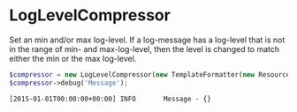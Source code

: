 # LogLevelCompressor

Set an min and/or max log-level. If a log-message has a log-level that is not in the range of min- and max-log-level, then the level is changed to match either the min or the max log-level.

```php
$compressor = new LogLevelCompressor(new TemplateFormatter(new ResourceLogger(STDOUT)), LogLevel::INFO, LogLevel::CRITICAL);
$compressor->debug('Message');
```

```
[2015-01-01T00:00:00+00:00] INFO       Message - {}
```
